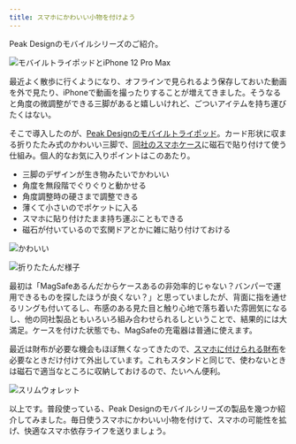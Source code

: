 ```yaml
---
title: スマホにかわいい小物を付けよう
---
```

Peak Designのモバイルシリーズのご紹介。

![](https://lh3.googleusercontent.com/8SSCOfSJeX26K4mvZAoHNcbgqM-Ak2w2w2XYiXeDl5V3DViwomrJAgUy4ajTjbfwEKQXQ7sRzbMa6-H4AiLf_VJrn5ILN0DLshcOFB06qrONStbpiUhQqYPo_Cs7h5TUe7_uPRZ3T2yW5ypJzaQuSh2mY1IdZqoGEh_b6rKCNDVSoXBDuMUZeMwx "モバイルトライポッドとiPhone 12 Pro Max")

最近よく散歩に行くようになり、オフラインで見られるよう保存しておいた動画を外で見たり、iPhoneで動画を撮ったりすることが増えてきました。そうなると角度の微調整ができる三脚があると嬉しいけれど、ごついアイテムを持ち運びたくはない。

そこで導入したのが、[Peak Designのモバイルトライポッド](https://www.amazon.co.jp/dp/B09FRZPLL3)。カード形状に収まる折りたたみ式のかわいい三脚で、[同社のスマホケース](https://www.amazon.co.jp/dp/B09FP3HP7Z?)に磁石で貼り付けて使う仕組み。個人的なお気に入りポイントはこのあたり。

*   三脚のデザインが生き物みたいでかわいい
*   角度を無段階でぐりぐりと動かせる
*   角度調整時の硬さまで調整できる
*   薄くて小さいのでポケットに入る
*   スマホに貼り付けたまま持ち運ぶこともできる
*   磁石が付いているので玄関ドアとかに雑に貼り付けておける

![](https://lh6.googleusercontent.com/_lavB6nOhocd7-vqgpSFQgzYzeQ1NrUYb4t4866nsYluOm9rNz6_8O_5dSlnTOn8TyrPTkjULXywdgF2_G53j00I8Ew7bE1XNfliZUZFIkv7M44KRQN2J91qcTCujEiGQ_0f2ob6LniBWfm0qBJ-4NrnToKTDVpQDbvRNJS7wodkNBtYJwaLykmw "かわいい")

![](https://lh3.googleusercontent.com/P0Czzizh6qEWjFv77MWipj13O1RfYbYtZf5IBdrLe8kfRJ-iGtYVpUXkNhLmpUl5eqaniWASNEtZW08XWaP264GHnOIYe-9F7jPPo-POLJSKPC9Iug9H86HbscOvu12sV7dEvvxDhjHtc3_49STmfA1rIAlnscnCyFy5-oIRDgA402kYwarU2JZo "折りたたんだ様子")

最初は「MagSafeあるんだからケースあるの非効率的じゃない？バンパーで運用できるものを探したほうが良くない？」と思っていましたが、背面に指を通せるリングも付いてるし、布感のある見た目と触り心地で落ち着いた雰囲気になるし、他の同社製品ともいろいろ組み合わせられるしということで、結果的には大満足。ケースを付けた状態でも、MagSafeの充電器は普通に使えます。

最近は財布が必要な機会もほぼ無くなってきたので、[スマホに付けられる財布](https://www.amazon.co.jp/dp/B09FSGW671)を必要なときだけ付けて外出しています。これもスタンドと同じで、使わないときは磁石で適当なところに収納しておけるので、たいへん便利。

![](https://lh5.googleusercontent.com/9mN2l9-tNQzG8CVQ-wtP1Sv-Ek3KZFnPq5c5QX_CQGADNKRmubCL1BtZ7yRtDQkcDAL77NgFGuTLwcN1aeRXppFzBoKf2NFI4DImrd6UvDZLGYdOxTMBp5L_VVTU13YHZVdUn3lGBnJxecqV1xOrSO5SpfuD6qpaA7BNWnEwV-fIaO7ZCh1hHjmf "スリムウォレット")

以上です。普段使っている、Peak Designのモバイルシリーズの製品を幾つか紹介してみました。毎日使うスマホにかわいい小物を付けて、スマホの可能性を拡げ、快適なスマホ依存ライフを送りましょう。
